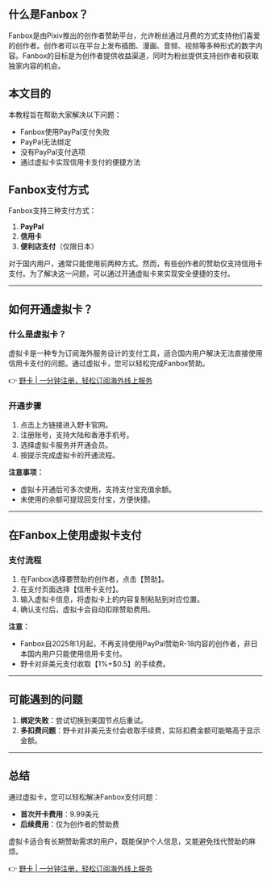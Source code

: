 ## 什么是Fanbox？

Fanbox是由Pixiv推出的创作者赞助平台，允许粉丝通过月费的方式支持他们喜爱的创作者。创作者可以在平台上发布插图、漫画、音频、视频等多种形式的数字内容。Fanbox的目标是为创作者提供收益渠道，同时为粉丝提供支持创作者和获取独家内容的机会。

## 本文目的

本教程旨在帮助大家解决以下问题：
- Fanbox使用PayPal支付失败
- PayPal无法绑定
- 没有PayPal支付选项
- 通过虚拟卡实现信用卡支付的便捷方法

## Fanbox支付方式

Fanbox支持三种支付方式：
1. **PayPal**
2. **信用卡**
3. **便利店支付**（仅限日本）

对于国内用户，通常只能使用前两种方式。然而，有些创作者的赞助仅支持信用卡支付。为了解决这一问题，可以通过开通虚拟卡来实现安全便捷的支付。

---

## 如何开通虚拟卡？

### 什么是虚拟卡？

虚拟卡是一种专为订阅海外服务设计的支付工具，适合国内用户解决无法直接使用信用卡支付的问题。通过虚拟卡，您可以轻松完成Fanbox赞助。

👉 [野卡 | 一分钟注册，轻松订阅海外线上服务](https://bit.ly/bewildcard)

### 开通步骤

1. 点击上方链接进入野卡官网。
2. 注册账号，支持大陆和香港手机号。
3. 选择虚拟卡服务并开通会员。
4. 按提示完成虚拟卡的开通流程。

**注意事项：**
- 虚拟卡开通后可多次使用，支持支付宝充值余额。
- 未使用的余额可提现回支付宝，方便快捷。

---

## 在Fanbox上使用虚拟卡支付

### 支付流程

1. 在Fanbox选择要赞助的创作者，点击【赞助】。
2. 在支付页面选择【信用卡支付】。
3. 输入虚拟卡信息，将虚拟卡上的内容复制粘贴到对应位置。
4. 确认支付后，虚拟卡会自动扣除赞助费用。

**注意：**
- Fanbox自2025年1月起，不再支持使用PayPal赞助R-18内容的创作者，非日本国内用户只能使用信用卡支付。
- 野卡对非美元支付收取【1%+$0.5】的手续费。

---

## 可能遇到的问题

1. **绑定失败**：尝试切换到美国节点后重试。
2. **多扣费问题**：野卡对非美元支付会收取手续费，实际扣费金额可能略高于显示金额。

---

## 总结

通过虚拟卡，您可以轻松解决Fanbox支付问题：
- **首次开卡费用**：9.99美元
- **后续费用**：仅为创作者的赞助费

虚拟卡适合有长期赞助需求的用户，既能保护个人信息，又能避免找代赞助的麻烦。

👉 [野卡 | 一分钟注册，轻松订阅海外线上服务](https://bit.ly/bewildcard)